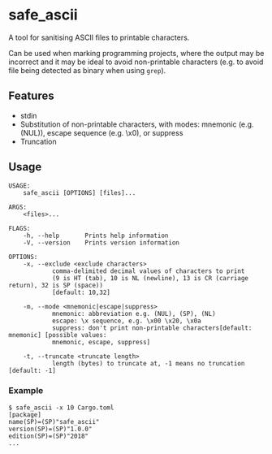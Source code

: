 # safe_ascii
A tool for sanitising ASCII files to printable characters.

Can be used when marking programming projects, where the output may be incorrect and it may be ideal to avoid non-printable characters (e.g. to avoid file being detected as binary when using `grep`).

## Features
- stdin
- Substitution of non-printable characters, with modes: mnemonic (e.g. (NUL)), escape sequence (e.g. \x0), or suppress
- Truncation

## Usage
```
USAGE:
    safe_ascii [OPTIONS] [files]...

ARGS:
    <files>...

FLAGS:
    -h, --help       Prints help information
    -V, --version    Prints version information

OPTIONS:
    -x, --exclude <exclude characters>
            comma-delimited decimal values of characters to print
            (9 is HT (tab), 10 is NL (newline), 13 is CR (carriage return), 32 is SP (space))
            [default: 10,32]

    -m, --mode <mnemonic|escape|suppress>
            mnemonic: abbreviation e.g. (NUL), (SP), (NL)
            escape: \x sequence, e.g. \x00 \x20, \x0a
            suppress: don't print non-printable characters[default: mnemonic] [possible values:
            mnemonic, escape, suppress]

    -t, --truncate <truncate length>
            length (bytes) to truncate at, -1 means no truncation [default: -1]
```

### Example

```
$ safe_ascii -x 10 Cargo.toml
[package]
name(SP)=(SP)"safe_ascii"
version(SP)=(SP)"1.0.0"
edition(SP)=(SP)"2018"
...
```
